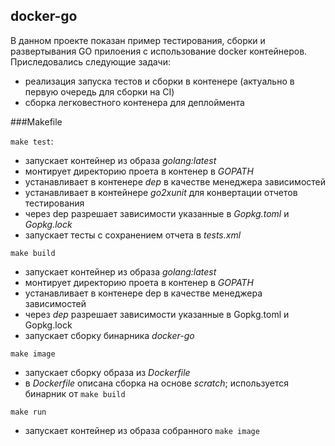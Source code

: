 ## docker-go
В данном проекте показан пример тестирования, сборки и развертывания GO прилоения с использование docker контейнеров.
Приследовались следующие задачи:
- реализация запуска тестов и сборки в контенере (актуально в первую очередь для сборки на CI)
- сборка легковестного контенера для деплоймента

###Makefile 

`make test`:
- запускает контейнер из образа _golang:latest_
- монтирует директорию проета в контенер в _GOPATH_
- устанавливает в контенере _dep_ в качестве менеджера зависимостей
- устанавливает в контейнере _go2xunit_ для конвертации отчетов тестирования
- через dep разрешает зависимости указанные в _Gopkg.toml_ и _Gopkg.lock_
- запускает тесты с сохранением отчета в _tests.xml_

`make build`
- запускает контейнер из образа _golang:latest_
- монтирует директорию проета в контенер в _GOPATH_
- устанавливает в контенере dep в качестве менеджера зависимостей
- через _dep_ разрешает зависимости указанные в Gopkg.toml и Gopkg.lock
- запускает сборку бинарника _docker-go_

`make image`
- запускает сборку образа из _Dockerfile_
- в _Dockerfile_ описана сборка на основе _scratch_; используется бинарник от `make build`

`make run`
- запускает контейнер из образа собранного `make image`